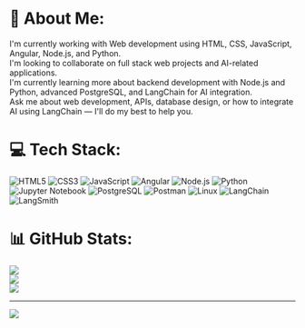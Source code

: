 # 💫 About Me:
I'm currently working with Web development using HTML, CSS, JavaScript, Angular, Node.js, and Python.<br>
I'm looking to collaborate on full stack web projects and AI-related applications.<br>
I'm currently learning more about backend development with Node.js and Python, advanced PostgreSQL, and LangChain for AI integration.<br>
Ask me about web development, APIs, database design, or how to integrate AI using LangChain — I'll do my best to help you.


# 💻 Tech Stack:

![HTML5](https://img.shields.io/badge/html5-%23E34F26.svg?style=for-the-badge&logo=html5&logoColor=white)
![CSS3](https://img.shields.io/badge/css3-%231572B6.svg?style=for-the-badge&logo=css3&logoColor=white)
![JavaScript](https://img.shields.io/badge/javascript-%23F7DF1E.svg?style=for-the-badge&logo=javascript&logoColor=black)
![Angular](https://img.shields.io/badge/angular-%23DD0031.svg?style=for-the-badge&logo=angular&logoColor=white)
![Node.js](https://img.shields.io/badge/node.js-%23339933.svg?style=for-the-badge&logo=node.js&logoColor=white)
![Python](https://img.shields.io/badge/python-%233776AB.svg?style=for-the-badge&logo=python&logoColor=white)
![Jupyter Notebook](https://img.shields.io/badge/jupyter-%23F37626.svg?style=for-the-badge&logo=jupyter&logoColor=white)
![PostgreSQL](https://img.shields.io/badge/postgresql-%23316192.svg?style=for-the-badge&logo=postgresql&logoColor=white)
![Postman](https://img.shields.io/badge/Postman-FF6C37?style=for-the-badge&logo=postman&logoColor=white)
![Linux](https://img.shields.io/badge/linux-%23FCC624.svg?style=for-the-badge&logo=linux&logoColor=black)
![LangChain](https://img.shields.io/badge/langchain-%23000000.svg?style=for-the-badge&logo=chainlink&logoColor=white)
![LangSmith](https://img.shields.io/badge/langsmith-%230072FF.svg?style=for-the-badge&logo=logrocket&logoColor=white)


# 📊 GitHub Stats:
![](https://github-readme-stats.vercel.app/api?username=Rian-Noronha&theme=dark&hide_border=true&include_all_commits=true&count_private=true)<br/>
![](https://github-readme-streak-stats.herokuapp.com/?user=Rian-Noronha&theme=dark&hide_border=true)<br/>
![](https://github-readme-stats.vercel.app/api/top-langs/?username=Rian-Noronha&theme=dark&hide_border=true&include_all_commits=true&count_private=true&layout=compact)

---
[![](https://visitcount.itsvg.in/api?id=Rian-Noronha&icon=0&color=0)](https://visitcount.itsvg.in)
